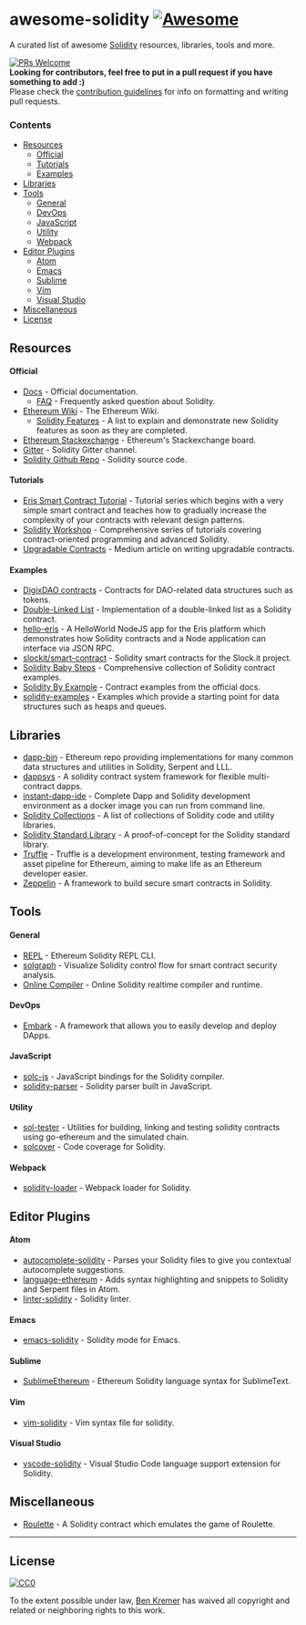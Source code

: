 # awesome-solidity [![Awesome](https://cdn.rawgit.com/sindresorhus/awesome/d7305f38d29fed78fa85652e3a63e154dd8e8829/media/badge.svg)](https://github.com/sindresorhus/awesome)

A curated list of awesome [Solidity](https://en.wikipedia.org/wiki/Solidity) resources, libraries, tools and more.

[![PRs Welcome](https://img.shields.io/badge/PRs-welcome-brightgreen.svg?style=flat-square)](http://makeapullrequest.com)  
**Looking for contributors, feel free to put in a pull request if you have something to add :)**  
Please check the [contribution guidelines](CONTRIBUTING.md) for info on formatting and writing pull requests.

### Contents
- [Resources](#resources)
    - [Official](#official)
    - [Tutorials](#tutorials)
    - [Examples](#examples)
- [Libraries](#libraries)
- [Tools](#tools)
    - [General](#general)
    - [DevOps](#devops)
    - [JavaScript](#javascript)
    - [Utility](#utility)
    - [Webpack](#webpack)
- [Editor Plugins](#editor-plugins)
    - [Atom](#atom)
    - [Emacs](#emacs)
    - [Sublime](#sublime)
    - [Vim](#vim)
    - [Visual Studio](#visual-studio)
- [Miscellaneous](#miscellaneous)
- [License](#license)


## Resources
#### Official
- [Docs](http://solidity.readthedocs.io/en/latest/) - Official documentation.
    - [FAQ](http://solidity.readthedocs.io/en/latest/frequently-asked-questions.html) - Frequently asked question about Solidity.
- [Ethereum Wiki](https://github.com/ethereum/wiki) - The Ethereum Wiki.
    - [Solidity Features](https://github.com/ethereum/wiki/wiki/Solidity-Features) - A list to explain and demonstrate new Solidity features as soon as they are completed.
- [Ethereum Stackexchange](https://ethereum.stackexchange.com/) - Ethereum's Stackexchange board.
- [Gitter](https://gitter.im/ethereum/solidity/) - Solidity Gitter channel.
- [Solidity Github Repo](https://github.com/ethereum/solidity/) - Solidity source code.

#### Tutorials
- [Eris Smart Contract Tutorial](https://docs.erisindustries.com/tutorials/solidity/solidity-1/) - Tutorial series which begins with a very simple smart contract and teaches how to gradually increase the complexity of your contracts with relevant design patterns.
- [Solidity Workshop](https://github.com/androlo/solidity-workshop) - Comprehensive series of tutorials covering contract-oriented programming and advanced Solidity.
- [Upgradable Contracts](https://blog.colony.io/writing-upgradeable-contracts-in-solidity-6743f0eecc88#.lhsir2mzo) - Medium article on writing upgradable contracts.

#### Examples
- [DigixDAO contracts](https://github.com/DigixGlobal/digixdao-contracts/tree/master/contracts) - Contracts for DAO-related data structures such as tokens.
- [Double-Linked List](https://github.com/o0ragman0o/ll/blob/master/LinkedList.sol) - Implementation of a double-linked list as a Solidity contract.
- [hello-eris](https://github.com/eris-ltd/hello-eris) - A HelloWorld NodeJS app for the Eris platform which demonstrates how Solidity contracts and a Node application can interface via JSON RPC.
- [slockit/smart-contract](https://github.com/slockit/smart-contract) - Solidity smart contracts for the Slock.it project.
- [Solidity Baby Steps](https://github.com/fivedogit/solidity-baby-steps) - Comprehensive collection of Solidity contract examples.
- [Solidity By Example](http://solidity.readthedocs.io/en/latest/solidity-by-example.html) - Contract examples from the official docs.
- [solidity-examples](https://github.com/chriseth/solidity-examples) - Examples which provide a starting point for data structures such as heaps and queues.


## Libraries
- [dapp-bin](https://github.com/ethereum/dapp-bin) - Ethereum repo providing implementations for many common data structures and utilities in Solidity, Serpent and LLL.
- [dappsys](https://github.com/nexusdev/dappsys) - A solidity contract system framework for flexible multi-contract dapps.
- [instant-dapp-ide](https://github.com/dominicwilliams/instant-dapp-ide) - Complete Dapp and Solidity development environment as a docker image you can run from command line.
- [Solidity Collections](https://github.com/ethereum/wiki/wiki/Solidity-Collections) - A list of collections of Solidity code and utility libraries.
- [Solidity Standard Library](https://github.com/ethereum/wiki/blob/master/Solidity-standard-library.md) - A proof-of-concept for the Solidity standard library.
- [Truffle](https://github.com/ConsenSys/truffle) - Truffle is a development environment, testing framework and asset pipeline for Ethereum, aiming to make life as an Ethereum developer easier.
- [Zeppelin](https://github.com/OpenZeppelin/zeppelin-solidity) - A framework to build secure smart contracts in Solidity.


## Tools
#### General
- [REPL](https://github.com/raineorshine/solidity-repl) - Ethereum Solidity REPL CLI.
- [solgraph](https://github.com/raineorshine/solgraph) - Visualize Solidity control flow for smart contract security analysis.
- [Online Compiler](https://ethereum.github.io/browser-solidity/#version=soljson-latest.js) - Online Solidity realtime compiler and runtime.

#### DevOps
- [Embark](https://iurimatias.github.io/embark-framework/) - A framework that allows you to easily develop and deploy DApps.

#### JavaScript
- [solc-js](https://github.com/ethereum/solc-js) - JavaScript bindings for the Solidity compiler.
- [solidity-parser](https://github.com/ConsenSys/solidity-parser) - Solidity parser built in JavaScript.

#### Utility
- [sol-tester](https://github.com/androlo/sol-tester) - Utilities for building, linking and testing solidity contracts using go-ethereum and the simulated chain.
- [solcover](https://github.com/JoinColony/solcover) - Code coverage for Solidity.

#### Webpack
- [solidity-loader](https://github.com/jeffscottward/solidity-loader) - Webpack loader for Solidity.

## Editor Plugins
#### Atom
- [autocomplete-solidity](https://atom.io/packages/autocomplete-solidity) - Parses your Solidity files to give you contextual autocomplete suggestions.
- [language-ethereum](https://atom.io/packages/language-ethereum) - Adds syntax highlighting and snippets to Solidity and Serpent files in Atom.
- [linter-solidity](https://atom.io/packages/linter-solidity) - Solidity linter.

#### Emacs
- [emacs-solidity](https://github.com/ethereum/emacs-solidity) - Solidity mode for Emacs.

#### Sublime
- [SublimeEthereum](https://github.com/davidhq/SublimeEthereum) - Ethereum Solidity language syntax for SublimeText.

#### Vim
- [vim-solidity](https://github.com/tomlion/vim-solidity) - Vim syntax file for solidity.

#### Visual Studio
- [vscode-solidity](https://github.com/juanfranblanco/vscode-solidity) - Visual Studio Code language support extension for Solidity.


## Miscellaneous
- [Roulette](https://github.com/retotrinkler/solidity1/tree/master/alpha) - A Solidity contract which emulates the game of Roulette.

---

## License
[![CC0](http://mirrors.creativecommons.org/presskit/buttons/88x31/svg/cc-zero.svg)](https://creativecommons.org/publicdomain/zero/1.0/)

To the extent possible under law, [Ben Kremer](http://github.com/bkrem) has waived all copyright and related or neighboring rights to this work.
